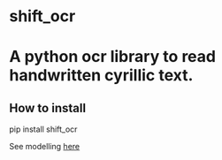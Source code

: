 # shift_ocr
# A python ocr library to read handwritten cyrillic text.
## How to install
pip install shift_ocr

See modelling [here](https://github.com/ZackPashkin/ocr_pytorch)

